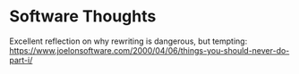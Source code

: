 # Software Thoughts

Excellent reflection on why rewriting is dangerous, but tempting:
https://www.joelonsoftware.com/2000/04/06/things-you-should-never-do-part-i/
